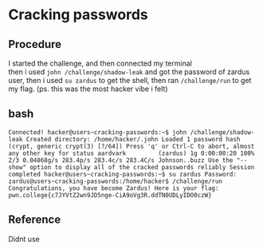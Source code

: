 # Cracking passwords

## Procedure
I started the challenge, and then connected my terminal<br>
then i used `john /challenge/shadow-leak` and got the password of zardus user,
then i used `su zardus` to get the shell, then ran `/challenge/run` to get my flag.
(ps. this was the most hacker vibe i felt)

## bash
`Connected!
hacker@users~cracking-passwords:~$ john /challenge/shadow-leak
Created directory: /home/hacker/.john
Loaded 1 password hash (crypt, generic crypt(3) [?/64])
Press 'q' or Ctrl-C to abort, almost any other key for status
aardvark         (zardus)
1g 0:00:00:20 100% 2/3 0.04868g/s 283.4p/s 283.4c/s 283.4C/s Johnson..buzz
Use the "--show" option to display all of the cracked passwords reliably
Session completed
hacker@users~cracking-passwords:~$ su zardus
Password:
zardus@users~cracking-passwords:/home/hacker$ /challenge/run
Congratulations, you have become Zardus! Here is your flag:
pwn.college{c7JYVtZ2wn9JD5nge-CiA9oVg3R.ddTN0UDLyIDO0czW}`

## Reference
Didnt use
